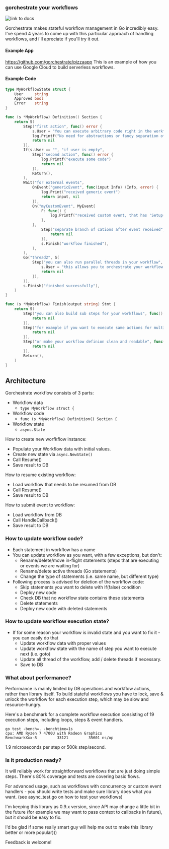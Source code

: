 ### gorchestrate your workflows
![link to docs](https://avatars.githubusercontent.com/u/73880988?s=200&u=4836092ec2bbec14ecd6597f41d4e69c9061309f&v=1)

Gorchestrate makes stateful workflow management in Go incredibly easy. 
I've spend 4 years to come up with this particular approach of handling workflows, and i'll apreciate if you'll try it out.



#### Example App
https://github.com/gorchestrate/pizzaapp
This is an example of how you can use Google Cloud to build serverless workflows.

#### Example Code
```Go
type MyWorkflowState struct {
	User     string
	Approved bool
	Error    string
}

func (s *MyWorkflow) Definition() Section {
	return S(
		Step("first action", func() error {
			s.User = "You can execute arbitrary code right in the workflow definition"
			log.Printf("No need for abstractions or fancy separation of actions from workflow logic")
			return nil
		}),
		If(s.User == "", "if user is empty",
			Step("second action", func() error {
				log.Printf("execute some code")
				return nil
			}),
			Return(),
		),
		Wait("for external events",
			OnEvent("genericEvent", func(input Info) (Info, error) {
				log.Print("received generic event")
				return input, nil
			}),
			On("myCustomEvent", MyEvent{
				F: func() {
					log.Printf("received custom event, that has 'Setup()' and 'Teardown()' functions")
				},
			},
				Step("separate branch of cations after event received", func() error {
					return nil
				}),
				s.Finish("workflow finished"),
			),
		),
		Go("thread2", S(
			Step("you can also run parallel threads in your workflow", func() error {
				s.User = "this allows you to orchestrate your workflow and run multiple asnychrounous actions in parallel"
				return nil
			}),
		)),
		s.Finish("finished successfully"),
	)
}

func (s *MyWorkflow) Finish(output string) Stmt {
	return S(
		Step("you can also build sub steps for your workflows", func() error {
			return nil
		}),
		Step("for example if you want to execute same actions for multiple workflow steps", func() error {
			return nil
		}),
		Step("or make your workflow definion clean and readable", func() error {
			return nil
		}),
		Return(),
	)
}
```


## Architecture
Gorchestrate workflow consists of 3 parts:

* Workflow data
	* `type MyWorkflow struct {`
* Workflow code
	* `func (s *MyWorkflow) Definition() Section {`
* Workflow state 
	* `async.State`

How to create new worfkflow instance:
* Populate your Workflow data with initial values.
* Create new state via `async.NewState()`
* Call Resume()
* Save result to DB

How to resume existing workflow:
* Load workflow that needs to be resumed from DB
* Call Resume()
* Save result to DB

How to submit event to workflow:
* Load workflow from DB
* Call HandleCallback()
* Save result to DB

### How to update workflow code?
* Each statement in workflow has a name
* You can update workflow as you want, with a few exceptions, but don't:
	* Rename/delete/move in-flight statements (steps that are executing or events we are waiting for)
	* Rename/delete active threads (Go statements)
	* Change the type of statements (i.e. same name, but different type)
* Following process is advised for deletion of the workflow code:
	* Skip statements you want to delete with If(false) condition
	* Deploy new code
	* Check DB that no workflow state contains these statements
	* Delete statements
	* Deploy new code with deleted statements

### How to update workflow execution state?
* If for some reason your workflow is invalid state and you want to fix it - you can easily do that
	* Update workflow data with proper values
	* Update workflow state with the name of step you want to execute next (i.e. goto)
	* Update all thread of the workflow, add / delete threads if necessary.
	* Save to DB


### What about performance?
Performance is mainly limited by DB operations and workflow actions, rather than library itself.
To build stateful workflows you have to lock, save & unlock the workflow for each execution step, which may be slow and resource-hungry.

Here's a benchmark for a complete workflow execution consisting of 19 execution steps, including loops, steps & event handlers. 
```
go test -bench=. -benchtime=1s
cpu: AMD Ryzen 7 4700U with Radeon Graphics         
BenchmarkXxx-8   	   33121	     35601 ns/op
```
1.9 microseconds per step or 500k step/second.

### Is it production ready?
It will reliably work for straightforward workflows that are just doing simple steps. There's 80% coverage and tests are covering basic flows.

For advanced usage, such as workflows with concurrency or custom event handlers - you should write tests and make sure library does what you want. 
(see async_test.go on how to test your workflows)

I'm keeping this library as 0.9.x version, since API may change a little bit in the future (for example we may want to pass context to callbacks in future), but it should be easy to fix.

I'd be glad if some really smart guy will help me out to make this library better or more popular)))

Feedback is welcome!